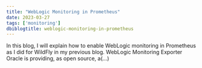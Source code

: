 ```yaml
---
title: "WebLogic Monitoring in Prometheus"
date: 2023-03-27
tags: ['monitoring']
dbiblogtitle: weblogic-monitoring-in-prometheus
---
```

In this blog, I will explain how to enable WebLogic monitoring in Prometheus as I did for WildFly in my previous blog. WebLogic Monitoring Exporter Oracle is providing, as open source, a(…)